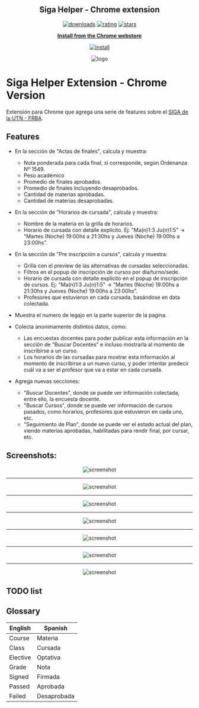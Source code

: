 <h2 align="center">Siga Helper - Chrome extension</h2>

<p align="center">
	<a href="https://chrome.google.com/webstore/detail/siga-helper/jdgdheoeghamkhfppapjchbojhehimpe"><img src="https://img.shields.io/chrome-web-store/users/jdgdheoeghamkhfppapjchbojhehimpe.svg" alt="downloads"></a>
	<a href="https://chrome.google.com/webstore/detail/siga-helper/jdgdheoeghamkhfppapjchbojhehimpe"><img src="https://img.shields.io/chrome-web-store/rating/jdgdheoeghamkhfppapjchbojhehimpe.svg" alt="rating"></a>
	<a href="https://chrome.google.com/webstore/detail/siga-helper/jdgdheoeghamkhfppapjchbojhehimpe"><img src="https://img.shields.io/chrome-web-store/stars/jdgdheoeghamkhfppapjchbojhehimpe.svg" alt="stars"></a>
</p>
<p align="center"><a href="https://chrome.google.com/webstore/detail/siga-helper/jdgdheoeghamkhfppapjchbojhehimpe"><b>Install from the Chrome webstore</b></a></p>
<p align="center"><a href="https://chrome.google.com/webstore/detail/siga-helper/jdgdheoeghamkhfppapjchbojhehimpe"><img src="https://img.shields.io/chrome-web-store/v/jdgdheoeghamkhfppapjchbojhehimpe.svg" alt="install"></a></p>
<p align="center"><img src="https://github.com/pablomatiasgomez/siga-helper-chrome/blob/master/images/icons/icon128.png" alt="logo"></p>


# Siga Helper Extension - Chrome Version

Extensión para Chrome que agrega una serie de features sobre el <a href="http://siga.frba.utn.edu.ar/">SIGA de la UTN - FRBA</a>.

## Features

- En la sección de "Actas de finales", calcula y muestra:
    - Nota ponderada para cada final, si corresponde, según Ordenanza Nº 1549.
    - Peso académico
    - Promedio de finales aprobados.
    - Promedio de finales incluyendo desaprobados.
    - Cantidad de materias aprobadas.
    - Cantidad de materias desaprobadas.

- En la sección de "Horarios de cursada", calcula y muestra:
    - Nombre de la materia en la grilla de horarios.
    - Horario de cursada con detalle explícito. Ej: "Ma(n)1:3 Ju(n)1:5" -> "Martes (Noche) 19:00hs a 21:30hs y Jueves (Noche) 19:00hs a 23:00hs".

- En la sección de "Pre inscripción a cursos", calcula y muestra:
    - Grilla con el preview de las alternativas de cursadas seleccionadas.
    - Filtros en el popup de inscripción de cursos por día/turno/sede.
    - Horario de cursada con detalle explícito en el popup de inscripción de cursos. Ej: "Ma(n)1:3 Ju(n)1:5" -> "Martes (Noche) 19:00hs a 21:30hs y Jueves (Noche) 19:00hs a 23:00hs".
    - Profesores que estuvieron en cada cursada, basándose en data colectada.

- Muestra el numero de legajo en la parte superior de la pagina.

- Colecta anonimamente distintos datos, como:
    - Las encuestas docentes para poder publicar esta información en la sección de "Buscar Docentes" e incluso mostrarla al momento de inscribirse a un curso.
    - Los horarios de las cursadas para mostrar esta información al momento de inscribirse a un nuevo curso, y poder intentar predecir cuál va a ser el profesor que va a estar en cada cursada.

- Agrega nuevas secciones:
    - "Buscar Docentes", donde se puede ver información colectada, entre ello, la encuesta docente.
    - "Buscar Cursos", donde se puede ver información de cursos pasados, como horarios, profesores que estuvieron en cada uno, etc.
    - "Seguimiento de Plan", donde se puede ver el estado actual del plan, viendo materias aprobadas, habilitadas para rendir final, por cursar, etc.


## Screenshots:

<p align="center"><img src="https://github.com/pablomatiasgomez/siga-helper-chrome/blob/master/prints/ActasDeFinales.jpg" alt="screenshot"></p>

---

<p align="center"><img src="https://github.com/pablomatiasgomez/siga-helper-chrome/blob/master/prints/PreInscripcion.png" alt="screenshot"></p>

---

<p align="center"><img src="https://github.com/pablomatiasgomez/siga-helper-chrome/blob/master/prints/Horarios.png" alt="screenshot"></p>

---

<p align="center"><img src="https://github.com/pablomatiasgomez/siga-helper-chrome/blob/master/prints/PreviewPreInscripcion.png" alt="screenshot"></p>

---

<p align="center"><img src="https://github.com/pablomatiasgomez/siga-helper-chrome/blob/master/prints/ProfesoresPreInscripcion.png" alt="screenshot"></p>

---

<p align="center"><img src="https://github.com/pablomatiasgomez/siga-helper-chrome/blob/master/prints/BuscarCursos.png" alt="screenshot"></p>

---

<p align="center"><img src="https://github.com/pablomatiasgomez/siga-helper-chrome/blob/master/prints/BuscarProfesores.png" alt="screenshot"></p>



## TODO list



## Glossary

| English | Spanish |
| --- | --- |
| Course | Materia |
| Class | Cursada |
| Elective | Optativa |
| Grade | Nota |
| Signed | Firmada |
| Passed | Aprobada |
| Failed | Desaprobada |
